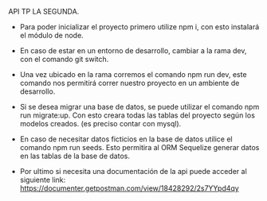  API TP LA SEGUNDA.
 
- Para poder inicializar el proyecto primero utilize npm i, con esto instalará el módulo de node.

- En caso de estar en un entorno de desarrollo, cambiar a la rama dev, con el comando git switch.

- Una vez ubicado en la rama corremos el comando npm run dev, este comando nos permitirá correr nuestro proyecto en un ambiente de desarrollo.

- Si se desea migrar una base de datos, se puede utilizar el comando npm run migrate:up. Con esto creara todas las tablas del proyecto según los modelos creados.
  (es preciso contar con mysql).

- En caso de necesitar datos ficticios en la base de datos utilice el comando npm run seeds. Esto permitira al ORM Sequelize generar datos en las tablas 
  de la base de datos.
  
- Por ultimo si necesita una documentación de la api puede acceder al siguiente link:
  https://documenter.getpostman.com/view/18428292/2s7YYpd4qy
